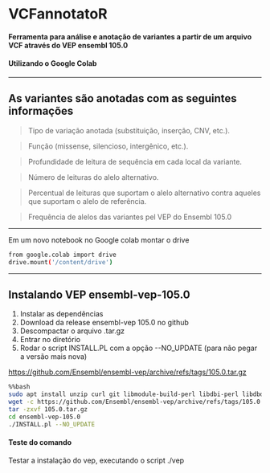 # VCFannotatoR 

#### Ferramenta para análise e anotação de variantes a partir de um arquivo VCF através do VEP ensembl 105.0

#### Utilizando o Google Colab

---


## As variantes são anotadas com as seguintes informações

> Tipo de variação anotada (substituição, inserção, CNV, etc.).

> Função (missense, silencioso, intergênico, etc.).

> Profundidade de leitura de sequência em cada local da variante.

> Número de leituras do alelo alternativo.

> Percentual de leituras que suportam o alelo alternativo contra aqueles que suportam o alelo de referência.

> Frequência de alelos das variantes pel VEP do Ensembl 105.0


---
Em um novo notebook no Google colab montar o drive

```bash
from google.colab import drive
drive.mount('/content/drive')
```
 ---
 
## Instalando VEP ensembl-vep-105.0

1. Instalar as dependências
2. Download da release ensembl-vep 105.0 no github
3. Descompactar o arquivo .tar.gz
4. Entrar no diretório
5. Rodar o script INSTALL.PL com a opção --NO_UPDATE (para não pegar a versão mais nova)

https://github.com/Ensembl/ensembl-vep/archive/refs/tags/105.0.tar.gz

```bash
%%bash
sudo apt install unzip curl git libmodule-build-perl libdbi-perl libdbd-mysql-perl build-essential zlib1g-dev
wget -c https://github.com/Ensembl/ensembl-vep/archive/refs/tags/105.0.tar.gz
tar -zxvf 105.0.tar.gz
cd ensembl-vep-105.0
./INSTALL.pl --NO_UPDATE
```

#### Teste do comando 

Testar a instalação do vep, executando o script ./vep
